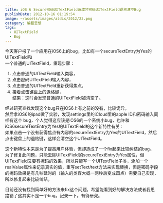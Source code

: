 ```yaml
---
title: iOS 6 Secure密码UITextField造成非密码UITextField退格清空Bug
publishDate: 2012-10-16 01:19:54
image: ~/assets/images/aldis/2012/23.png
category: 编程思想
tags:
  - UITextField
  - Bug
---
```


今天客户报了一个应用在iOS6上的bug，比如有一个secureTextEntry为Yes的UITextField和  
一个普通的UITextField，重现步骤：

1. 点击普通的UITextField输入类容，
2. 点击密码UITextField输入内容，
3. 点击普通的UITextField重新获得焦点，
4. 接着点击键盘上的退格键，  
   结果：这时会发现普通的UITextField被清空了。

经过研究查找发现这个bug只在iOS6上有之前的没有，比较诡异。  
然后拿iOS6的ipad做了实验，发现settings里的iCloud里的apple ID和密码输入同样有这个 bug，个人觉得这应该是iOS6的一个系统小bug，也许和iOS6secureTextEntry为Yes的UITextField的这个新特性有关：  
如果点击一个没有获得焦点有内容的secureTextEntry为Yes的UITextField，然后点击键盘上的退格键，这样会清空这个UITextField。

这个新特性本来是为了提高用户体验，但却造成了一个fix起来比较纠结的bug。 为了修复此问题，只能去除UITextField的secureTextEntry为Yes属性，但UITextField又要有掩码的效果，所以只能写一个UITextField子类，添加一个realValue属性来记录真实的值，重写setText/text方法来实现替换，但是密码字段的掩码效果是有几秒延时的（输入的类容大概一两秒后变成圆点）需要自己实现，所以修复起来比较纠结。

目前还没有找到简单好的方法来fix这个问题，希望能看到好的解决方法或者我思路错了这其实不是一个bug。记录一下，有待研究。
